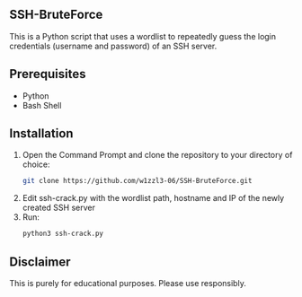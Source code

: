 ## SSH-BruteForce

This is a Python script that uses a wordlist to repeatedly guess the login credentials (username and password) of an SSH server.

## Prerequisites

- Python
- Bash Shell

## Installation

1. Open the Command Prompt and clone the repository to your directory of choice:
   ```bash
   git clone https://github.com/w1zzl3-06/SSH-BruteForce.git

2. Edit ssh-crack.py with the wordlist path, hostname and IP of the newly created SSH server
3. Run:
   ```bash
   python3 ssh-crack.py

## Disclaimer
This is purely for educational purposes. Please use responsibly.
